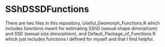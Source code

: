 # SShDSSDFunctions

There are two files in this repository, Useful_Geomorph_Functions.R which includes functions meant for estimating SShD (sexual shape dimorphism) and SSD (sexual size dimorphism), and Default_Package_of_Functions.R which just includes functions I defined for myself and that I find helpful.
